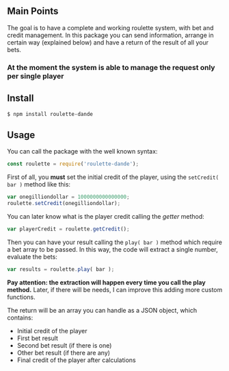 ## Main Points
The goal is to have a complete and working roulette system, with bet and credit management.
In this package you can send information, arrange in certain way (explained below) and have a return of the result of all your bets.

### At the moment the system is able to manage the request only per single player

## Install
``` $ npm install roulette-dande ```

## Usage
You can call the package with the well known syntax:
```javascript
const roulette = require('roulette-dande');
```

First of all, you **must** set the initial credit of the player, using the ``` setCredit( bar ) ``` method like this:
```javascript
var onegilliondollar = 1000000000000000;
roulette.setCredit(onegilliondollar);
```

You can later know what is the player credit calling the _getter_ method:
```javascript
var playerCredit = roulette.getCredit();
```

Then you can have your result calling the ``` play( bar ) ``` method which require a bet array to be passed.
In this way, the code will extract a single number, evaluate the bets:
```javascript
var results = roulette.play( bar ); 
```

**Pay attention: the extraction will happen every time you call the play method.**
Later, if there will be needs, I can improve this adding more custom functions. 

The return will be an array you can handle as a JSON object, which contains:
* Initial credit of the player
* First bet result
* Second bet result (if there is one)
* Other bet result (if there are any)
* Final credit of the player after calculations